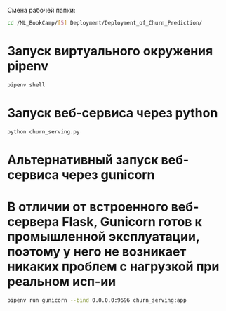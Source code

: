  Смена рабочей папки:
```bash
cd /ML_BookCamp/[5] Deployment/Deployment_of_Churn_Prediction/
```

# Запуск виртуального окружения pipenv
```bash
pipenv shell
```

# Запуск веб-сервиса через python
```bash
python churn_serving.py
```

# Альтернативный запуск веб-сервиса через gunicorn
# В отличии от встроенного веб-сервера Flask, Gunicorn готов к промышленной эксплуатации, поэтому у него не возникает никаких проблем с нагрузкой при реальном исп-ии
```bash
pipenv run gunicorn --bind 0.0.0.0:9696 churn_serving:app
```